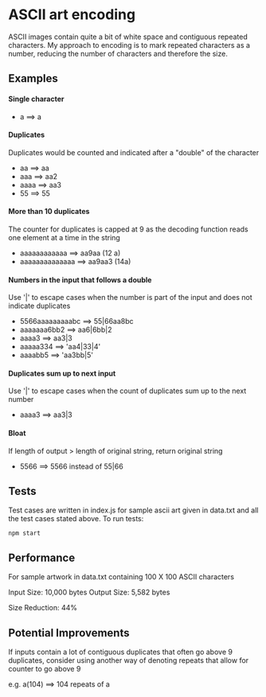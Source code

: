 # ASCII art encoding
ASCII images contain quite a bit of white space and contiguous repeated characters. My approach to encoding is to mark repeated characters as a number, reducing the number of characters and therefore the size.

## Examples

#### Single character
* a ==> a

#### Duplicates
Duplicates would be counted and indicated after a "double" of the character

* aa ==> aa
* aaa ==> aa2
* aaaa ==> aa3
* 55 ==> 55

#### More than 10 duplicates
The counter for duplicates is capped at 9 as the decoding function reads one element at a time in the string

* aaaaaaaaaaaa ==> aa9aa  (12 a)
* aaaaaaaaaaaaaa ==> aa9aa3 (14a)

#### Numbers in the input that follows a double
Use '|' to escape cases when the number is part of the input and does not indicate duplicates

* 5566aaaaaaaaabc ==> 55|66aa8bc
* aaaaaaa6bb2 ==> aa6|6bb|2
* aaaa3 ==> aa3|3
* aaaaa334 ==> 'aa4|33|4'
* aaaabb5 ==> 'aa3bb|5'

#### Duplicates sum up to next input
Use '|' to escape cases when the count of duplicates sum up to the next number

* aaaa3 ==> aa3|3

#### Bloat
If length of output > length of original string, return original string

* 5566 ==> 5566 instead of 55|66

## Tests

Test cases are written in index.js for sample ascii art given in data.txt and all the test cases stated above. To run tests: 

    npm start

## Performance

For sample artwork in data.txt containing 100 X 100 ASCII characters

Input Size: 10,000 bytes
Output Size: 5,582 bytes

Size Reduction: 44%

## Potential Improvements

If inputs contain a lot of contiguous duplicates that often go above 9 duplicates, consider using another way of denoting repeats that allow for counter to go above 9

e.g. a(104) ==> 104 repeats of a
